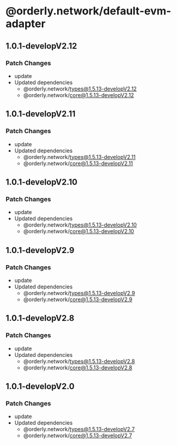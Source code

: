 # @orderly.network/default-evm-adapter

## 1.0.1-developV2.12

### Patch Changes

- update
- Updated dependencies
  - @orderly.network/types@1.5.13-developV2.12
  - @orderly.network/core@1.5.13-developV2.12

## 1.0.1-developV2.11

### Patch Changes

- update
- Updated dependencies
  - @orderly.network/types@1.5.13-developV2.11
  - @orderly.network/core@1.5.13-developV2.11

## 1.0.1-developV2.10

### Patch Changes

- update
- Updated dependencies
  - @orderly.network/types@1.5.13-developV2.10
  - @orderly.network/core@1.5.13-developV2.10

## 1.0.1-developV2.9

### Patch Changes

- update
- Updated dependencies
  - @orderly.network/types@1.5.13-developV2.9
  - @orderly.network/core@1.5.13-developV2.9

## 1.0.1-developV2.8

### Patch Changes

- update
- Updated dependencies
  - @orderly.network/types@1.5.13-developV2.8
  - @orderly.network/core@1.5.13-developV2.8

## 1.0.1-developV2.0

### Patch Changes

- update
- Updated dependencies
  - @orderly.network/types@1.5.13-developV2.7
  - @orderly.network/core@1.5.13-developV2.7
